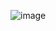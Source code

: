 

![image](https://github.com/NikasNike/ITOGspecial_KR/assets/92685343/4529d343-696e-48d5-8601-1292a7c90325)

